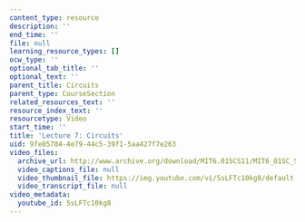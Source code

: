 ```yaml
---
content_type: resource
description: ''
end_time: ''
file: null
learning_resource_types: []
ocw_type: ''
optional_tab_title: ''
optional_text: ''
parent_title: Circuits
parent_type: CourseSection
related_resources_text: ''
resource_index_text: ''
resourcetype: Video
start_time: ''
title: 'Lecture 7: Circuits'
uid: 9fe05784-4e79-44c5-39f1-5aa427f7e263
video_files:
  archive_url: http://www.archive.org/download/MIT6.01SCS11/MIT6_01SC_S11_lec07_300k.mp4
  video_captions_file: null
  video_thumbnail_file: https://img.youtube.com/vi/5sLFTc10kg8/default.jpg
  video_transcript_file: null
video_metadata:
  youtube_id: 5sLFTc10kg8
---
```

